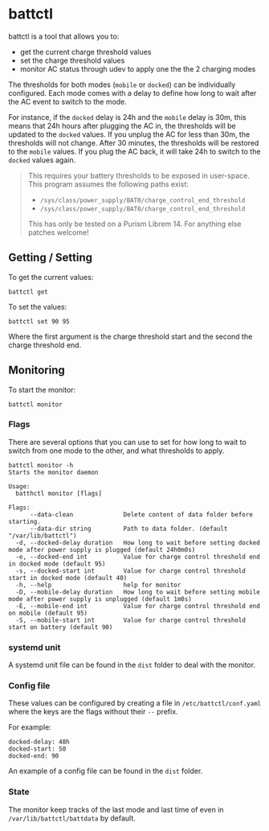 # battctl

battctl is a tool that allows you to:

- get the current charge threshold values
- set the charge threshold values
- monitor AC status through udev to apply one the the 2 charging modes

The thresholds for both modes (`mobile` or `docked`) can be individually 
configured. Each mode comes with a delay to define how long to wait 
after the AC event to switch to the mode.

For instance, if the `docked` delay is 24h and the `mobile` delay is 30m, 
this means that 24h hours after plugging the AC in, the thresholds will be 
updated to the `docked` values. If you unplug the AC for less than 30m,
the thresholds will not change. After 30 minutes, the thresholds will be 
restored to the `mobile` values. If you plug the AC back, it will take 
24h to switch to the `docked` values again.

> This requires your battery thresholds to be exposed in user-space.
> This program assumes the following paths exist:
> 
> - `/sys/class/power_supply/BAT0/charge_control_end_threshold`
> - `/sys/class/power_supply/BAT0/charge_control_end_threshold`
> 
> This has only be tested on a Purism Librem 14. For anything else
> patches welcome!

## Getting / Setting

To get the current values:

	battctl get

To set the values:

	battctl set 90 95

Where the first argument is the charge threshold start and the second the
charge threshold end.

## Monitoring

To start the monitor:

	battctl monitor

### Flags

There are several options that you can use to set for how long to
wait to switch from one mode to the other, and what thresholds to apply.

	battctl monitor -h
	Starts the monitor daemon

	Usage:
	  batthctl monitor [flags]

	Flags:
	      --data-clean              Delete content of data folder before starting.
	      --data-dir string         Path to data folder. (default "/var/lib/battctl")
	  -d, --docked-delay duration   How long to wait before setting docked mode after power supply is plugged (default 24h0m0s)
	  -e, --docked-end int          Value for charge control threshold end in docked mode (default 95)
	  -s, --docked-start int        Value for charge control threshold start in docked mode (default 40)
	  -h, --help                    help for monitor
	  -D, --mobile-delay duration   How long to wait before setting mobile mode after power supply is unplugged (default 1m0s)
	  -E, --mobile-end int          Value for charge control threshold end on mobile (default 95)
	  -S, --mobile-start int        Value for charge control threshold start on battery (default 90)

### systemd unit

A systemd unit file can be found in the `dist` folder to deal with the monitor.

### Config file

These values can be configured by creating a file in `/etc/battctl/conf.yaml`
where the keys are the flags without their `--` prefix. 

For example:

	docked-delay: 48h
	docked-start: 50
	docked-end: 90

An example of a config file can be found in the `dist` folder.

### State

The monitor keep tracks of the last mode and last time of even in `/var/lib/battctl/battdata` by default.
